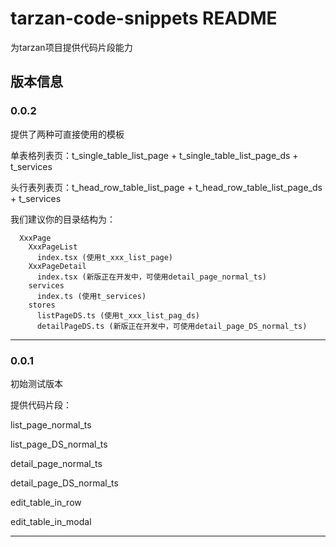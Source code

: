 # tarzan-code-snippets README

为tarzan项目提供代码片段能力

## 版本信息

### 0.0.2

提供了两种可直接使用的模板

单表格列表页：t_single_table_list_page + t_single_table_list_page_ds + t_services

头行表列表页：t_head_row_table_list_page + t_head_row_table_list_page_ds + t_services

我们建议你的目录结构为：

``` 
  XxxPage
    XxxPageList
      index.tsx (使用t_xxx_list_page)
    XxxPageDetail
      index.tsx (新版正在开发中，可使用detail_page_normal_ts)
    services
      index.ts (使用t_services)
    stores
      listPageDS.ts (使用t_xxx_list_pag_ds)
      detailPageDS.ts (新版正在开发中，可使用detail_page_DS_normal_ts)
``` 

---

### 0.0.1

初始测试版本

提供代码片段：

list_page_normal_ts

list_page_DS_normal_ts

detail_page_normal_ts

detail_page_DS_normal_ts

edit_table_in_row

edit_table_in_modal

---
